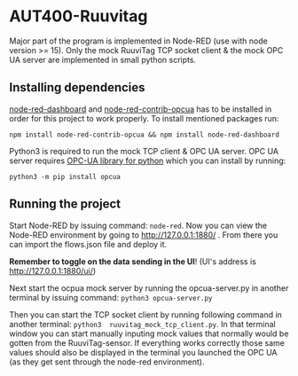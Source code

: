 # AUT400-Ruuvitag

Major part of the program is implemented in Node-RED (use with node version >= 15). Only the mock RuuviTag TCP socket client & the mock OPC UA server are implemented in small python scripts.

## Installing dependencies

[node-red-dashboard](https://flows.nodered.org/node/node-red-dashboard) and [node-red-contrib-opcua](https://flows.nodered.org/node/node-red-contrib-opcua) has to be installed in order for this project to work properly. To install mentioned packages run:

```npm install node-red-contrib-opcua && npm install node-red-dashboard ```

Python3 is required to run the mock TCP client & OPC UA server. OPC UA server requires [OPC-UA library for python](https://python-opcua.readthedocs.io/en/latest/) which you can install by running:

```python3 -m pip install opcua```

## Running the project

Start Node-RED by issuing command: ```node-red```. Now you can view the Node-RED environment by going to http://127.0.0.1:1880/ . From there you can import the flows.json file and deploy it.

**Remember to toggle on the data sending in the UI**! (UI's address is http://127.0.0.1:1880/ui/)

Next start the ocpua mock server by running the opcua-server.py in another terminal by issuing command: 
```python3 opcua-server.py```

Then you can start the TCP socket client by running following command in another terminal:
```python3  ruuvitag_mock_tcp_client.py```.
In that terminal window you can start manually inputing mock values that normally would be gotten from the RuuviTag-sensor. If everything works correctly those same values should also be displayed in the terminal you launched the OPC UA (as they get sent through the node-red environment).
